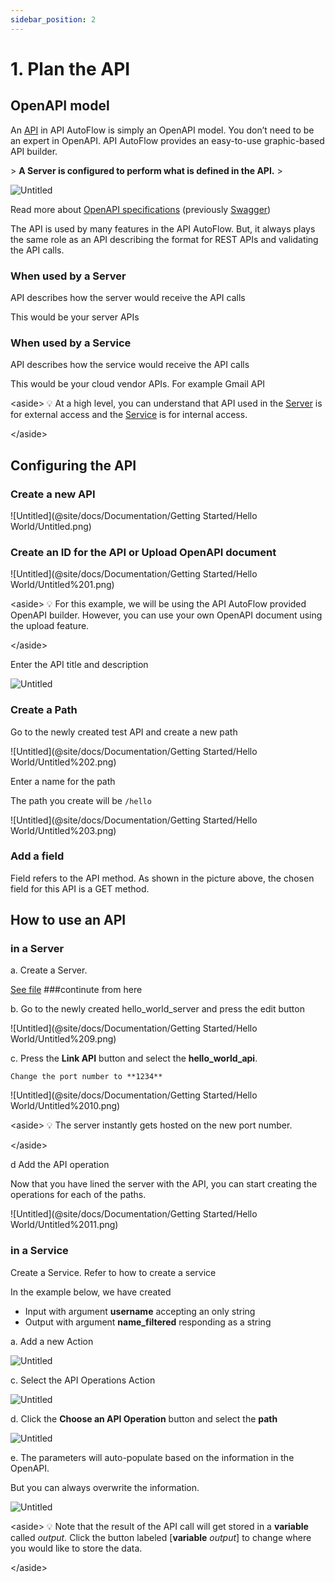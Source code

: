 ```yaml
---
sidebar_position: 2
---
```

# 1. Plan the API

## OpenAPI model

An [API](../notion://www.notion.so/Main-Concept-c4e952b2621349408d60b75788032f48#_6adccgfb6552) in API AutoFlow is simply an OpenAPI model.   You don’t need to be an expert in OpenAPI.  API AutoFlow provides an easy-to-use graphic-based API builder.

&gt; **A Server is configured to perform what is defined in the API.**
&gt; 

![Untitled](Untitled.png)

Read more about [OpenAPI specifications](../https://swagger.io/docs/specification/about/) (previously [Swagger](../https://swagger.io/))

The API is used by many features in the API AutoFlow.  But, it always plays the same role as an API describing the format for REST APIs and validating the API calls.

### **When used by a Server**

API describes how the server would receive the API calls

This would be your server APIs

### **When used by a Service**

API describes how the service would receive the API calls

This would be your cloud vendor APIs. For example Gmail API

&lt;aside&gt;
💡 At a high level, you can understand that API used in the [Server](../Server) is for external access and the [Service](../Service) is for internal access.

&lt;/aside&gt;

## Configuring the API

### Create a new API

![Untitled](@site/docs/Documentation/Getting Started/Hello World/Untitled.png)

### Create an ID for the API or Upload OpenAPI document

![Untitled](@site/docs/Documentation/Getting Started/Hello World/Untitled%201.png)

&lt;aside&gt;
💡 For this example, we will be using the API AutoFlow provided OpenAPI builder.  However, you can use your own OpenAPI document using the upload feature.

&lt;/aside&gt;

Enter the API title and description

![Untitled](Untitled%201.png)

### Create a Path

Go to the newly created test API and create a new path

![Untitled](@site/docs/Documentation/Getting Started/Hello World/Untitled%202.png)

Enter a name for the path

The path you create will be `/hello`

![Untitled](@site/docs/Documentation/Getting Started/Hello World/Untitled%203.png)

### Add a field

Field refers to the API method. As shown in the picture above, the chosen field for this API is a GET method. 


## How to use an API

### in a Server

a. Create a Server.  

[See file](Server/Index.md)      ###continute from here

b. Go to the newly created hello_world_server and press the edit button

![Untitled](@site/docs/Documentation/Getting Started/Hello World/Untitled%209.png)

c. Press the **Link API** button and select the **hello_world_api**.

    Change the port number to **1234**

![Untitled](@site/docs/Documentation/Getting Started/Hello World/Untitled%2010.png)

&lt;aside&gt;
💡 The server instantly gets hosted on the new port number.

&lt;/aside&gt;

d Add the API operation

Now that you have lined the server with the API, you can start creating the operations for each of the paths.

![Untitled](@site/docs/Documentation/Getting Started/Hello World/Untitled%2011.png)

### in a Service

Create a Service.  Refer to how to create a service

In the example below, we have created

- Input with argument **username** accepting an only string
- Output with argument **name_filtered** responding as a string

a. Add a new Action

![Untitled](Untitled%202.png)

c. Select the API Operations Action

![Untitled](Untitled%203.png)

d. Click the **Choose an API Operation** button and select the **path**

![Untitled](Untitled%204.png)

e. The parameters will auto-populate based on the information in the OpenAPI.

But you can always overwrite the information.

![Untitled](Untitled%205.png)

&lt;aside&gt;
💡 Note that the result of the API call will get stored in a **variable** called *output.*
Click the button labeled [**variable** *output*] to change where you would like to store the data.

&lt;/aside&gt;
